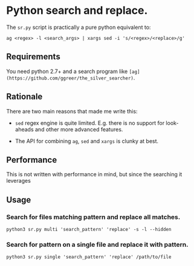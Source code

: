 # Python search and replace.

The `sr.py` script is practically a pure python equivalent to:

```
ag <regex> -l <search_args> | xargs sed -i 's/<regex>/<replace>/g'
```

## Requirements

You need python 2.7+ and a search program like `[ag](https://github.com/ggreer/the_silver_searcher)`.

## Rationale

There are two main reasons that made me write this:

* `sed` regex engine is quite limited. E.g. there is no support for look-aheads and other more
advanced features.

* The API for combining `ag`, `sed` and `xargs` is clunky at best.

## Performance

This is not written with performance in mind, but since the searching it leverages

## Usage

### Search for files matching pattern and replace all matches.

```
python3 sr.py multi 'search_pattern' 'replace' -s -l --hidden
```

### Search for pattern on a single file and replace it with pattern.

```
python3 sr.py single 'search_pattern' 'replace' /path/to/file
```
